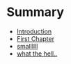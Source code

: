 # Summary

* [Introduction](README.md)
* [First Chapter](chapter1.md)
* [smallllll](smallllll.md)
* [what the hell..](what-the-hell.md)

